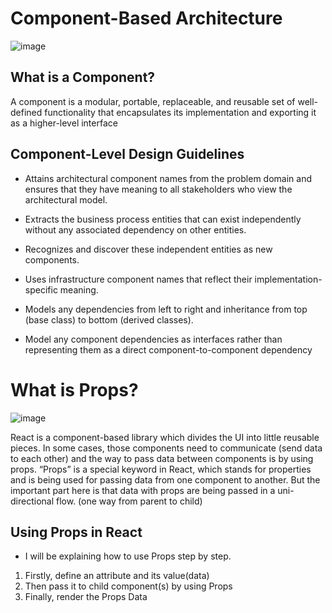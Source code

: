 # Component-Based Architecture
![image](https://www.techdiagonal.com/wp-content/uploads/2019/08/React-components-blog-image.jpg)

## What is a Component?
A component is a modular, portable, replaceable, and reusable set of well-defined functionality that encapsulates its implementation and exporting it as a higher-level interface
## Component-Level Design Guidelines
* Attains architectural component names from the problem domain and ensures that they have meaning to all stakeholders who view the architectural model.

* Extracts the business process entities that can exist independently without any associated dependency on other entities.

* Recognizes and discover these independent entities as new components.

* Uses infrastructure component names that reflect their implementation-specific meaning.

* Models any dependencies from left to right and inheritance from top (base class) to bottom (derived classes).

* Model any component dependencies as interfaces rather than representing them as a direct component-to-component dependency


# What is Props?


![image](https://www.techdiagonal.com/wp-content/uploads/2019/09/react-props-blog-image-design-2.jpg)

React is a component-based library which divides the UI into little reusable pieces. In some cases, those components need to communicate (send data to each other) and the way to pass data between components is by using props.
“Props” is a special keyword in React, which stands for properties and is being used for passing data from one component to another.
But the important part here is that data with props are being passed in a uni-directional flow. (one way from parent to child)



## Using Props in React
* I will be explaining how to use Props step by step.
1. Firstly, define an attribute and its value(data)
2. Then pass it to child component(s) by using Props
2. Finally, render the Props Data
